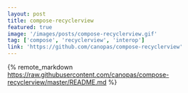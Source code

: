```yaml
---
layout: post
title: compose-recyclerview
featured: true
image: '/images/posts/compose-recyclerview.gif'
tag: ['compose', 'recyclerview', 'interop']
link: 'https://github.com/canopas/compose-recyclerview'
---
```


{% remote_markdown https://raw.githubusercontent.com/canopas/compose-recyclerview/master/README.md %}
